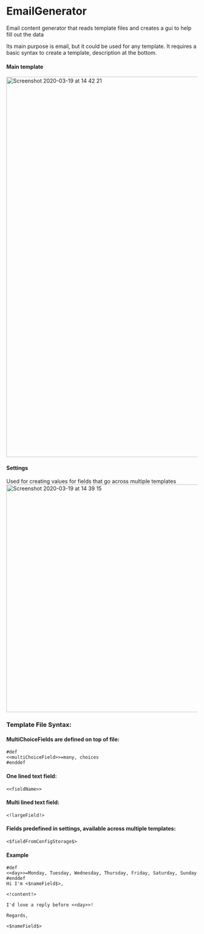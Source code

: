 # EmailGenerator
Email content generator that reads template files and creates a gui to help fill out the data

Its main purpose is email, but it could be used for any template. It requires a basic syntax to create a template, description at the bottom.

#### Main template
<img width="1002" alt="Screenshot 2020-03-19 at 14 42 21" src="https://user-images.githubusercontent.com/21195947/77079377-d9c6b500-69ef-11ea-9af9-19aceb65d337.png">

#### Settings
Used for creating values for fields that go across multiple templates
<img width="600" alt="Screenshot 2020-03-19 at 14 39 15" src="https://user-images.githubusercontent.com/21195947/77079428-f367fc80-69ef-11ea-86fa-55e9664ad3a2.png">


### Template File Syntax:

#### MultiChoiceFields are defined on top of file:
```
#def
<<multiChoiceField>>=many, choices
#enddef
```

#### One lined text field:
```<<fieldName>>```

#### Multi lined text field:
```<!largeField!>```

#### Fields predefined in settings, available across multiple templates:
```<$fieldFromConfigStorage$> ```

#### Example
```
#def
<<day>>=Monday, Tuesday, Wednesday, Thursday, Friday, Saturday, Sunday
#enddef
Hi I'm <$nameField$>,

<!content!>

I'd love a reply before <<day>>!

Regards,

<$nameField$>
```
